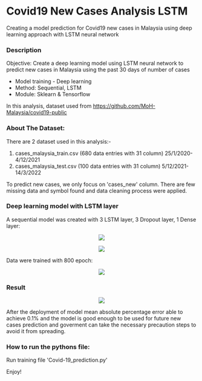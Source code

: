 # Covid19 New Cases Analysis LSTM

Creating a model prediction for Covid19 new cases in Malaysia using deep learning approach with LSTM neural network

### Description
Objective: Create a deep learning model using LSTM neural
network to predict new cases in Malaysia using the past 30 days
of number of cases

* Model training - Deep learning
* Method: Sequential, LSTM
* Module: Sklearn & Tensorflow

In this analysis, dataset used from https://github.com/MoH-Malaysia/covid19-public

### About The Dataset:
There are 2 dataset used in this analysis:-
1. cases_malaysia_train.csv (680 data entries with 31 column)
   25/1/2020-4/12/2021
2. cases_malaysia_test.csv (100 data entries with 31 column)
   5/12/2021-14/3/2022

To predict new cases, we only focus on 'cases_new' column. There are few missing data and symbol found and data cleaning process were applied.

### Deep learning model with LSTM layer
A sequential model was created with 3 LSTM layer, 3 Dropout layer, 1 Dense layer:
<p align="center">
  <img src="https://github.com/Ghost0705/Covid19-New-Cases-Analysis-LSTM/blob/main/picture/model_architecture.png">
</p>

<p align="center">
  <img src="https://github.com/Ghost0705/Covid19-New-Cases-Analysis-LSTM/blob/main/picture/model_flow.png">
</p>

Data were trained with 800 epoch:
<p align="center">
  <img src="https://github.com/Ghost0705/Covid19-New-Cases-Analysis-LSTM/blob/main/picture/model_performance.png">
</p>

### Result
<p align="center">
  <img src="https://github.com/snaffisah/Covid19-New-Cases-Analysis-LSTM/blob/main/picture/actual_vs_predict.png">
</p>

After the deployment of model mean absolute percentage error able to achieve 0.1% and the model is good enough to be used for future new cases prediction and goverment can take the necessary precaution steps to avoid it from spreading.

### How to run the pythons file:
Run training file 'Covid-19_prediction.py' 

Enjoy!

